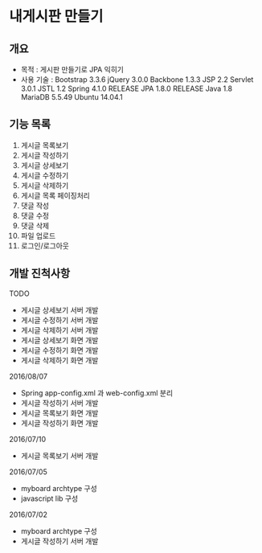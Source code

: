 # 내게시판 만들기

## 개요
- 목적 : 게시판 만들기로 JPA 익히기
- 사용 기술 :
Bootstrap 3.3.6
jQuery 3.0.0
Backbone 1.3.3
JSP 2.2
Servlet 3.0.1
JSTL 1.2
Spring 4.1.0 RELEASE
JPA 1.8.0 RELEASE
Java 1.8
MariaDB 5.5.49
Ubuntu 14.04.1

## 기능 목록
01. 게시글 목록보기
02. 게시글 작성하기
03. 게시글 상세보기
04. 게시글 수정하기
05. 게시글 삭제하기
06. 게시글 목록 페이징처리
07. 댓글 작성
08. 댓글 수정
09. 댓글 삭제
10. 파일 업로드
11. 로그인/로그아웃

## 개발 진척사항
TODO
- 게시글 상세보기 서버 개발
- 게시글 수정하기 서버 개발
- 게시글 삭제하기 서버 개발
- 게시글 상세보기 화면 개발
- 게시글 수정하기 화면 개발
- 게시글 삭제하기 화면 개발

2016/08/07
- Spring app-config.xml 과 web-config.xml 분리
- 게시글 작성하기 서버 개발
- 게시글 목록보기 화면 개발
- 게시글 작성하기 화면 개발

2016/07/10
- 게시글 목록보기 서버 개발

2016/07/05
- myboard archtype 구성
- javascript lib 구성

2016/07/02
- myboard archtype 구성
- 게시글 작성하기 서버 개발

